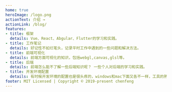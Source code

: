 ```yaml
---
home: true
heroImage: /logo.png
actionText: 介绍 →
actionLink: /blog/
features:
- title: 框架
  details: Vue、React、Abgular、Flutter的学习和实践。
- title: 工作笔记
  details: 好记性不如烂笔头，记录平时工作中遇到的一些问题和解决方法。
- title: 前端可视化
  details: 前端方面可视化的知识，包括webgl,canvas,glsl等。
- title: 后端
  details: 前端怎么能不了解一些后端知识呢？ 一些个人对后端的学习和实践。
- title: 开发环境配置
  details: 有时候开发环境的配置也是很头疼的，windows和mac下面又各不一样，工具的熟练程度直接决定开发速度，所以留文待查吧。
footer: MIT Licensed | Copyright © 2019-present chenfeng
---
```

